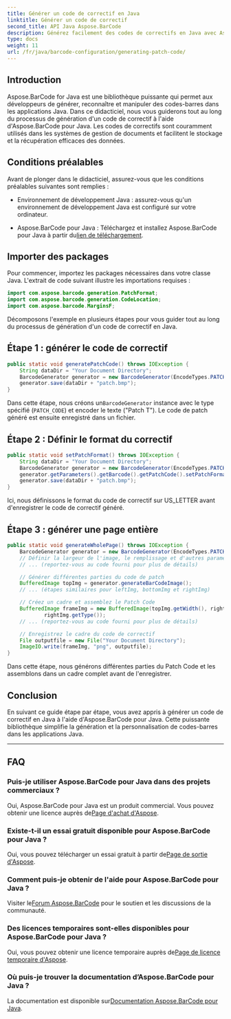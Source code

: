 ```yaml
---
title: Générer un code de correctif en Java
linktitle: Générer un code de correctif
second_title: API Java Aspose.BarCode
description: Générez facilement des codes de correctifs en Java avec Aspose.BarCode. Suivez notre guide étape par étape pour une génération efficace de codes-barres.
type: docs
weight: 11
url: /fr/java/barcode-configuration/generating-patch-code/
---
```


## Introduction

Aspose.BarCode for Java est une bibliothèque puissante qui permet aux développeurs de générer, reconnaître et manipuler des codes-barres dans les applications Java. Dans ce didacticiel, nous vous guiderons tout au long du processus de génération d'un code de correctif à l'aide d'Aspose.BarCode pour Java. Les codes de correctifs sont couramment utilisés dans les systèmes de gestion de documents et facilitent le stockage et la récupération efficaces des données.

## Conditions préalables

Avant de plonger dans le didacticiel, assurez-vous que les conditions préalables suivantes sont remplies :

- Environnement de développement Java : assurez-vous qu'un environnement de développement Java est configuré sur votre ordinateur.

-  Aspose.BarCode pour Java : Téléchargez et installez Aspose.BarCode pour Java à partir du[lien de téléchargement](https://releases.aspose.com/barcode/java/).

## Importer des packages

Pour commencer, importez les packages nécessaires dans votre classe Java. L'extrait de code suivant illustre les importations requises :

```java
import com.aspose.barcode.generation.PatchFormat;
import com.aspose.barcode.generation.CodeLocation;
import com.aspose.barcode.MarginsF;
```

Décomposons l'exemple en plusieurs étapes pour vous guider tout au long du processus de génération d'un code de correctif en Java.

## Étape 1 : générer le code de correctif

```java
public static void generatePatchCode() throws IOException {
    String dataDir = "Your Document Directory";
    BarcodeGenerator generator = new BarcodeGenerator(EncodeTypes.PATCH_CODE, "Patch T");
    generator.save(dataDir + "patch.bmp");
}
```

 Dans cette étape, nous créons un`BarcodeGenerator` instance avec le type spécifié (`PATCH_CODE`) et encoder le texte ("Patch T"). Le code de patch généré est ensuite enregistré dans un fichier.

## Étape 2 : Définir le format du correctif

```java
public static void setPatchFormat() throws IOException {
    String dataDir = "Your Document Directory";
    BarcodeGenerator generator = new BarcodeGenerator(EncodeTypes.PATCH_CODE, "Patch T");
    generator.getParameters().getBarcode().getPatchCode().setPatchFormat(PatchFormat.US_LETTER);
    generator.save(dataDir + "patch.bmp");
}
```

Ici, nous définissons le format du code de correctif sur US_LETTER avant d'enregistrer le code de correctif généré.

## Étape 3 : générer une page entière

```java
public static void generateWholePage() throws IOException {
    BarcodeGenerator generator = new BarcodeGenerator(EncodeTypes.PATCH_CODE, "Patch T");
    // Définir la largeur de l'image, le remplissage et d'autres paramètres
    // ... (reportez-vous au code fourni pour plus de détails)

    // Générer différentes parties du code de patch
    BufferedImage topImg = generator.generateBarCodeImage();
    // ... (étapes similaires pour leftImg, bottomImg et rightImg)

    // Créez un cadre et assemblez le Patch Code
    BufferedImage frameImg = new BufferedImage(topImg.getWidth(), rightImg.getHeight() + 2 * topImg.getHeight(),
            rightImg.getType());
    // ... (reportez-vous au code fourni pour plus de détails)

    // Enregistrez le cadre du code de correctif
    File outputfile = new File("Your Document Directory");
    ImageIO.write(frameImg, "png", outputfile);
}
```

Dans cette étape, nous générons différentes parties du Patch Code et les assemblons dans un cadre complet avant de l'enregistrer.

## Conclusion

En suivant ce guide étape par étape, vous avez appris à générer un code de correctif en Java à l'aide d'Aspose.BarCode pour Java. Cette puissante bibliothèque simplifie la génération et la personnalisation de codes-barres dans les applications Java.

---

## FAQ

### Puis-je utiliser Aspose.BarCode pour Java dans des projets commerciaux ?
 Oui, Aspose.BarCode pour Java est un produit commercial. Vous pouvez obtenir une licence auprès de[Page d'achat d'Aspose](https://purchase.aspose.com/buy).

### Existe-t-il un essai gratuit disponible pour Aspose.BarCode pour Java ?
 Oui, vous pouvez télécharger un essai gratuit à partir de[Page de sortie d'Aspose](https://releases.aspose.com/).

### Comment puis-je obtenir de l'aide pour Aspose.BarCode pour Java ?
 Visiter le[Forum Aspose.BarCode](https://forum.aspose.com/c/barcode/13) pour le soutien et les discussions de la communauté.

### Des licences temporaires sont-elles disponibles pour Aspose.BarCode pour Java ?
 Oui, vous pouvez obtenir une licence temporaire auprès de[Page de licence temporaire d'Aspose](https://purchase.aspose.com/temporary-license/).

### Où puis-je trouver la documentation d’Aspose.BarCode pour Java ?
 La documentation est disponible sur[Documentation Aspose.BarCode pour Java](https://reference.aspose.com/barcode/java/).
